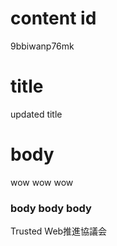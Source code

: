 # content id
9bbiwanp76mk

# title
updated title

# body
wow wow wow
### body body body
Trusted Web推進協議会
